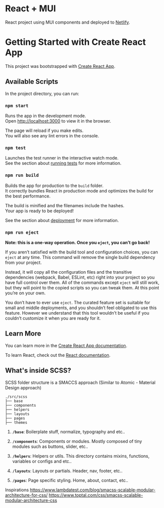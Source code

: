 # React + MUI
React project using MUI components and deployed to [Netlify](https://react-mui-swapi.netlify.app/Startwars/).

# Getting Started with Create React App

This project was bootstrapped with [Create React App](https://github.com/facebook/create-react-app).

## Available Scripts

In the project directory, you can run:

### `npm start`

Runs the app in the development mode.\
Open [http://localhost:3000](http://localhost:3000) to view it in the browser.

The page will reload if you make edits.\
You will also see any lint errors in the console.

### `npm test`

Launches the test runner in the interactive watch mode.\
See the section about [running tests](https://facebook.github.io/create-react-app/docs/running-tests) for more information.

### `npm run build`

Builds the app for production to the `build` folder.\
It correctly bundles React in production mode and optimizes the build for the best performance.

The build is minified and the filenames include the hashes.\
Your app is ready to be deployed!

See the section about [deployment](https://facebook.github.io/create-react-app/docs/deployment) for more information.

### `npm run eject`

**Note: this is a one-way operation. Once you `eject`, you can’t go back!**

If you aren’t satisfied with the build tool and configuration choices, you can `eject` at any time. This command will remove the single build dependency from your project.

Instead, it will copy all the configuration files and the transitive dependencies (webpack, Babel, ESLint, etc) right into your project so you have full control over them. All of the commands except `eject` will still work, but they will point to the copied scripts so you can tweak them. At this point you’re on your own.

You don’t have to ever use `eject`. The curated feature set is suitable for small and middle deployments, and you shouldn’t feel obligated to use this feature. However we understand that this tool wouldn’t be useful if you couldn’t customize it when you are ready for it.

## Learn More

You can learn more in the [Create React App documentation](https://facebook.github.io/create-react-app/docs/getting-started).

To learn React, check out the [React documentation](https://reactjs.org/).


## What's inside SCSS?

SCSS folder structure is a SMACCS approach (Similar to Atomic - Material Design approach)

```
./src/scss
├── base
├── components
├── helpers
├── layouts
├── pages
├── themes
```
  

1.  **`/base`**: Boilerplate stuff, normalize, typography and etc..


2.  **`/components`**: Components or modules. Mostly composed of tiny modules such as buttons, slider, etc..


3.  **`/helpers`**: Helpers or utils. This directory contains mixins, functions, variables or configs and etc..


4.  **`/layouts`**: Layouts or partials. Header, nav, footer, etc..


5.  **`/pages`**: Page specific styling. Home, about, contact, etc..


Inspirations
https://www.lambdatest.com/blog/smacss-scalable-modular-architecture-for-css/
https://www.toptal.com/css/smacss-scalable-modular-architecture-css